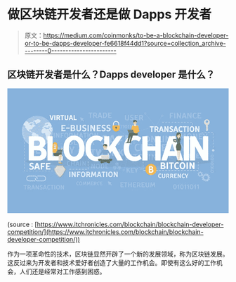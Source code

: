 # 做区块链开发者还是做 Dapps 开发者

> 原文：<https://medium.com/coinmonks/to-be-a-blockchain-developer-or-to-be-dapps-developer-fe6618f44dd1?source=collection_archive---------0----------------------->

## 区块链开发者是什么？Dapps developer 是什么？

![](img/761c439f2600fa52a0e6f72f3f0efcb9.png)

(source : [https://www.itchronicles.com/blockchain/blockchain-developer-competition/](https://www.itchronicles.com/blockchain/blockchain-developer-competition/))

作为一项革命性的技术，区块链显然开辟了一个新的发展领域，称为区块链发展。这反过来为开发者和技术爱好者创造了大量的工作机会。即使有这么好的工作机会，人们还是经常对工作感到困惑。